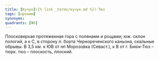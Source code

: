 ```yaml
---
title: [Кучук]({% link _terms/кучук.md %})-Тюз
tags: [ороним]
synonyms:
quadrants: [Ж6]
---
```


Плосковерхая протяженная гора с полянами и рощами; юж. склон пологий, а к С, в
сторону л. борта Чернореченского каньона, скальные обрывы. В 3,5 км. к ЮВ от нп
Морозовка (Севаст.), к В от г. Биюк-Тюз – тюрк. тюз – плоскость, плоский.
